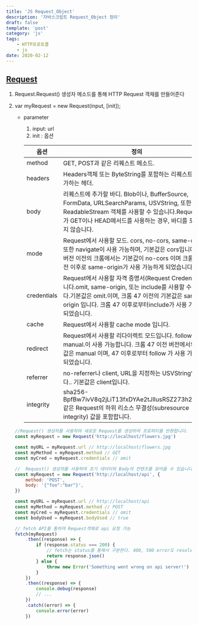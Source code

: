 ```yaml
---
title: 'JS Request_Object'
description: '자바스크립트 Request_Object 정리'
draft: false
template: 'post'
category: 'js'
tags:
    - HTTP프로토콜
    - js
date: 2020-02-12
---
```


## [Request](https://developer.mozilla.org/ko/docs/Web/API/Request)

1. Request.Request() 생성자 메소드를 통해 HTTP Request 객체를 만들어준다
2. var myRequest = new Request(input, [init]);

    - parameter

        1. input: url
        2. init : 옵션

        | 옵션        | 정의                                                                                                                                                                                                                                |
        | ----------- | ----------------------------------------------------------------------------------------------------------------------------------------------------------------------------------------------------------------------------------- |
        | method      | GET, POST과 같은 리퀘스트 메소드.                                                                                                                                                                                                   |
        | headers     | Headers객체 또는 ByteString를 포함하는 리퀘스트에 추가하는 헤더.                                                                                                                                                                    |
        | body        | 리퀘스트에 추가할 바디. Blob이나, BufferSource, FormData, URLSearchParams, USVString, 또한 ReadableStream 객체를 사용할 수 있습니다.Request객체가 GET이나 HEAD메서드를 사용하는 경우, 바디를 포함하지 않습니다.                     |
        | mode        | Request에서 사용할 모드. cors, no-cors, same-origin, 또한 navigate이 사용 가능하며, 기본값은 cors입니다. 47버전 이전의 크롬에서는 기본값이 no-cors 이며 크롬 47버전 이후로 same-origin가 사용 가능하게 되었습니다.                  |
        | credentials | Request에서 사용할 자격 증명서(Request Credential)입니다.omit, same-origin, 또는 include를 사용할 수 있습니다.기본값은 omit.이며, 크롬 47 이전의 기본값은 same-origin 입니다. 크롬 47 이후로부터include가 사용 가능하게 되었습니다. |
        | cache       | Request에서 사용할 cache mode 입니다.                                                                                                                                                                                               |
        | redirect    | Request에서 사용할 리다이렉트 모드입니다. follow, error, manual.이 사용 가능합니다. 크롬 47 이전 버전에서의 기본값은 manual 이며, 47 이후로부터 follow 가 사용 가능하게 되었습니다.                                                 |
        | referrer    | no-referrer나 client, URL을 지정하는 USVString입니다.. 기본값은 client입니다.                                                                                                                                                       |
        | integrity   | sha256-BpfBw7ivV8q2jLiT13fxDYAe2tJllusRSZ273h2nFSE=같은 Request의 하위 리소스 무결성(subresource integrity) 값을 포함합니다.                                                                                                        |

    ```js
    //Request() 생성자를 사용하여 새로운 Request를 생성하여 프로퍼티를 반환합니다.
    const myRequest = new Request('http://localhost/flowers.jpg')

    const myURL = myRequest.url // http://localhost/flowers.jpg
    const myMethod = myRequest.method // GET
    const myCred = myRequest.credentials // omit

    //  Request() 생성자를 사용하여 초기 데이터와 Body의 컨텐츠를 읽어올 수 있습니다.
    const myRequest = new Request('http://localhost/api', {
        method: 'POST',
        body: '{"foo":"bar"}',
    })

    const myURL = myRequest.url // http://localhost/api
    const myMethod = myRequest.method // POST
    const myCred = myRequest.credentials // omit
    const bodyUsed = myRequest.bodyUsed // true

    // fetch API를 통하여 Request객체로 api 요청 가능
    fetch(myRequest)
        .then((response) => {
            if (response.status === 200) {
                // fetch는 status를 통해서 구분한다. 400, 500 error도 resolve 객체 반환
                return response.json()
            } else {
                throw new Error('Something went wrong on api server!')
            }
        })
        .then((response) => {
            console.debug(response)
            // ...
        })
        .catch((error) => {
            console.error(error)
        })
    ```
